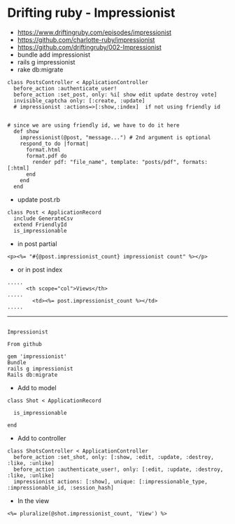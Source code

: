 # Drifting ruby - Impressionist

- https://www.driftingruby.com/episodes/impressionist
- https://github.com/charlotte-ruby/impressionist
- https://github.com/driftingruby/002-Impressionist
- bundle add impressionist
- rails g impressionist
- rake db:migrate

```
class PostsController < ApplicationController
  before_action :authenticate_user!
  before_action :set_post, only: %i[ show edit update destroy vote]
  invisible_captcha only: [:create, :update]
  # impressionist :actions=>[:show,:index]  if not using friendly id


# since we are using friendly id, we have to do it here
  def show
    impressionist(@post, "message...") # 2nd argument is optional    
    respond_to do |format|
      format.html
      format.pdf do
        render pdf: "file_name", template: "posts/pdf", formats: [:html]
      end
    end    
  end  
```

- update post.rb

```
class Post < ApplicationRecord
  include GenerateCsv  
  extend FriendlyId
  is_impressionable  
```

- in post partial

```
<p><%= "#{@post.impressionist_count} impressionist count" %></p>
```

- or in post index

```
.....
      <th scope="col">Views</th>
.....      
        <td><%= post.impressionist_count %></td>     
.....        
```

-------------------

```

Impressionist

From github

gem 'impressionist'
Bundle
rails g impressionist
Rails db:migrate
```

* Add to model

```
class Shot < ApplicationRecord

  is_impressionable

end

```

* Add to controller

```
class ShotsController < ApplicationController
  before_action :set_shot, only: [:show, :edit, :update, :destroy, :like, :unlike]
  before_action :authenticate_user!, only: [:edit, :update, :destroy, :like, :unlike]
  impressionist actions: [:show], unique: [:impressionable_type, :impressionable_id, :session_hash]
```

* In the view

```
<%= pluralize(@shot.impressionist_count, 'View') %>
```
